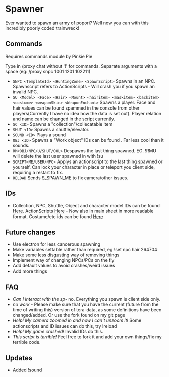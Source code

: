 # Spawner
Ever wanted to spawn an army of popori? Well now you can with this incredibly poorly coded trainwreck!

## Commands
Requires commands module by Pinkie Pie

Type in /proxy chat without '!' for commands. Separate arguments with a space (eg: /proxy snpc 1001 1201 102211)

* `SNPC <TemplateId> <HuntingZone> <SpawnScript>` Spawns in an NPC. Spawnscript refers to ActionScripts - Will crash you if you spawn an invalid NPC.
* `SU <Model> <Face> <Hair> <Mount> <hairitem> <maskitem> <backitem> <costume> <weaponSkin> <WeaponEnchant>` Spawns a player. Face and hair values can be found spammed in the console from other players(Currently I have no idea how the data is set out). Player relation and name can be changed in the script currently.
* `SC <ID>` Spawns a "collection"/collecatable item
* `SHUT <ID>` Spawns a shuttle/elevator.
* `SOUND <ID>` Plays a sound
* `OBJ <ID>` Spawns a "Work object" IDs can be found <here>. Far less cool than it sounds.
* `RM<OBJ/NPC/U/SHUT/COL>` Despawns the last thing spawned. EG. !RMU will delete the last user spawned in with !su
* `SCRIPT<ME/USER/NPC>` Applys an actionscript to the last thing spawned or yourself. Can lock your character in place or teleport you client side, requiring a restart to fix.
* `RELOAD` Sends S_SPAWN_ME to fix camera/other issues.

## IDs
* Collection, NPC, Shuttle, Object and character model IDs can be found [Here](https://docs.google.com/spreadsheets/d/1Inba-tW70grzqisvpdFPpKFfgz5XTptFygjUNb1T1hw/edit?usp=sharing). ActionScripts [Here](https://drive.google.com/file/d/0B9CbzlVpo0LuTjVWZ19Lel8wVjQ/view?usp=sharing) - Now also in main sheet in more readable format. Costume/etc ids can be found [Here](http://teradatabase.net/)

## Future changes
* Use electron for less cancerous spawning
* Make variables settable rather than required, eg !set npc hair 264704
* Make some less disgusting way of removing things
* Implement way of changing NPCs/PCs on the fly
* Add default values to avoid crashes/weird issues
* Add more things

## FAQ
* *Can I interact with the sp-* no. Everything you spawn is client side only.
* *no work* - Please make sure that you have the current (future from the time of writing this) version of tera-data, as some definitions have been changed/added. Or use the fork found on my git page
* *Help! My camera zoomed in and now I can't unzoom it!* Some actionscripts and ID issues can do this, try !reload
* *Help! My game crashed!* Invalid IDs do this.
* *This script is terrible!* Feel free to fork it and add your own things/fix my terrible code.

## Updates
* Added !sound
